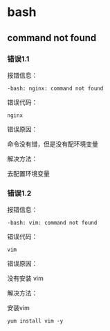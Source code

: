 # bash

## command not found

### 错误1.1

报错信息：

```shell
-bash: nginx: command not found
```

错误代码：

```shell
nginx
```

错误原因：

命令没有错，但是没有配环境变量

解决方法：

去配置环境变量

### 错误1.2

报错信息：

```shell
-bash: vim: command not found
```

错误代码：

```shell
vim
```

错误原因：

没有安装 vim

解决方法：

安装vim

```shell
yum install vim -y
```

